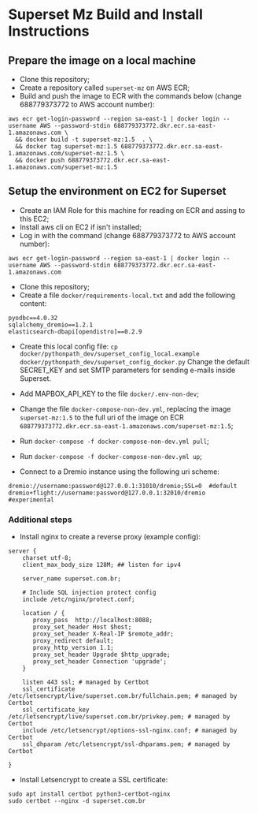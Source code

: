 # Superset Mz Build and Install Instructions


## Prepare the image on a local machine
- Clone this repository;
- Create a repository called `superset-mz` on AWS ECR;
- Build and push the image to ECR with the commands below (change 688779373772 to AWS account number):
```
aws ecr get-login-password --region sa-east-1 | docker login --username AWS --password-stdin 688779373772.dkr.ecr.sa-east-1.amazonaws.com \
  && docker build -t superset-mz:1.5  . \
  && docker tag superset-mz:1.5 688779373772.dkr.ecr.sa-east-1.amazonaws.com/superset-mz:1.5 \
  && docker push 688779373772.dkr.ecr.sa-east-1.amazonaws.com/superset-mz:1.5
```

## Setup the environment on EC2 for Superset
- Create an IAM Role for this machine for reading on ECR and assing to this EC2;
- Install aws cli on EC2 if isn't installed;
- Log in with the command (change 688779373772 to AWS account number):
```
aws ecr get-login-password --region sa-east-1 | docker login --username AWS --password-stdin 688779373772.dkr.ecr.sa-east-1.amazonaws.com
```
- Clone this repository;
- Create a file `docker/requirements-local.txt` and add the following content:
```
pyodbc==4.0.32
sqlalchemy_dremio==1.2.1
elasticsearch-dbapi[opendistro]==0.2.9
```
- Create this local config file: 
`cp docker/pythonpath_dev/superset_config_local.example docker/pythonpath_dev/superset_config_docker.py`
Change the default SECRET_KEY and set SMTP parameters for sending e-mails inside Superset.

- Add MAPBOX_API_KEY to the file `docker/.env-non-dev`;
- Change the file `docker-compose-non-dev.yml`, replacing the image `superset-mz:1.5` to the full uri of the image on ECR `688779373772.dkr.ecr.sa-east-1.amazonaws.com/superset-mz:1.5`;
- Run `docker-compose -f docker-compose-non-dev.yml pull`;
- Run `docker-compose -f docker-compose-non-dev.yml up`;
- Connect to a Dremio instance using the following uri scheme:
```
dremio://username:password@127.0.0.1:31010/dremio;SSL=0  #default
dremio+flight://username:password@127.0.0.1:32010/dremio  #experimental
```

### Additional steps
- Install nginx to create a reverse proxy (example config):
```
server {   
    charset utf-8;
    client_max_body_size 128M; ## listen for ipv4

    server_name superset.com.br;

    # Include SQL injection protect config
    include /etc/nginx/protect.conf;

    location / {
       proxy_pass  http://localhost:8088;
       proxy_set_header Host $host;
       proxy_set_header X-Real-IP $remote_addr;
       proxy_redirect default;
       proxy_http_version 1.1;
       proxy_set_header Upgrade $http_upgrade;
       proxy_set_header Connection 'upgrade';
    }

    listen 443 ssl; # managed by Certbot
    ssl_certificate /etc/letsencrypt/live/superset.com.br/fullchain.pem; # managed by Certbot
    ssl_certificate_key /etc/letsencrypt/live/superset.com.br/privkey.pem; # managed by Certbot
    include /etc/letsencrypt/options-ssl-nginx.conf; # managed by Certbot
    ssl_dhparam /etc/letsencrypt/ssl-dhparams.pem; # managed by Certbot

}
```
- Install Letsencrypt to create a SSL certificate:
```
sudo apt install certbot python3-certbot-nginx
sudo certbot --nginx -d superset.com.br
```
